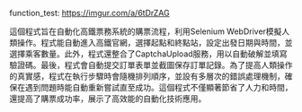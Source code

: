 function_test:
https://imgur.com/a/6tDrZAG

這個程式旨在自動化高鐵票務系統的購票流程，利用Selenium WebDriver模擬人類操作。程式能自動進入高鐵官網，選擇起點和終點站，設定出發日期與時間，並選擇乘客數量。此外，程式還整合了CaptchaUpload服務，用以自動破解並填寫驗證碼。最後，程式會自動提交訂單表單並截圖保存訂單記錄。為了提高人類操作的真實感，程式在執行步驟時會隨機排列順序，並設有多層次的錯誤處理機制，確保在遇到問題時能自動重新嘗試直至成功。這個程式不僅顯著節省了人力和時間，還提高了購票成功率，展示了高效能的自動化技術應用。
